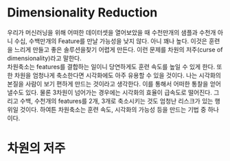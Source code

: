 # Dimensionality Reduction

우리가 머신러닝을 위해 어떠한 데이터셋을 열어보았을 때 수천만개의 샘플과 수천개 아니 수십, 수백만개의 Feature를 만날 가능성을 낮지 않다. 아니 꽤나 높다. 이것은 훈련을 느리게 만들고 좋은 솔루션을찾기 어렵게 만든다.
이런 문제를 차원의 저주(curse of dimensionality)라고 말한다.
<br>
차원축소는 features를 결합하는 일이니 당연하게도 훈련 속도를 높일 수 있게 한다. 또한 차원을 엄청나게 축소한다면 시각화에도 아주 유용할 수 있을 것이다. 나는 시각화의 본질을 사람이 보기 편하게 만드는 것이라고 생각한다.
이를 통해서 어떠한 통찰을 얻어낼수도 있다. 물론 3차원이 넘어가는 경우에는 시각화의 효율이 급속도로 떨어진다. 그리고 수백, 수천개의 features를 2개, 3개로 축소시키는 것도 엄청난 리스크가 있는 행위일 것이다.
하여튼 차원축소는 훈련 속도, 시각화의 가능성 등을 만드는 기법 중 하나이다.

# 차원의 저주
